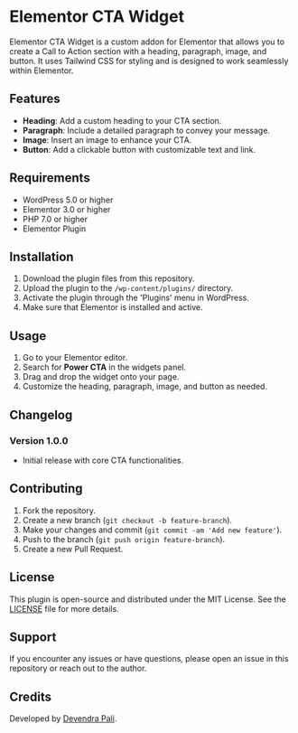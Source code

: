 # Elementor CTA Widget

Elementor CTA Widget is a custom addon for Elementor that allows you to create a Call to Action section with a heading, paragraph, image, and button. It uses Tailwind CSS for styling and is designed to work seamlessly within Elementor.

## Features

- **Heading**: Add a custom heading to your CTA section.
- **Paragraph**: Include a detailed paragraph to convey your message.
- **Image**: Insert an image to enhance your CTA.
- **Button**: Add a clickable button with customizable text and link.

## Requirements

- WordPress 5.0 or higher
- Elementor 3.0 or higher
- PHP 7.0 or higher
- Elementor Plugin

## Installation

1. Download the plugin files from this repository.
2. Upload the plugin to the `/wp-content/plugins/` directory.
3. Activate the plugin through the 'Plugins' menu in WordPress.
4. Make sure that Elementor is installed and active.

## Usage

1. Go to your Elementor editor.
2. Search for **Power CTA** in the widgets panel.
3. Drag and drop the widget onto your page.
4. Customize the heading, paragraph, image, and button as needed.

## Changelog

### Version 1.0.0
- Initial release with core CTA functionalities.

## Contributing

1. Fork the repository.
2. Create a new branch (`git checkout -b feature-branch`).
3. Make your changes and commit (`git commit -am 'Add new feature'`).
4. Push to the branch (`git push origin feature-branch`).
5. Create a new Pull Request.

## License

This plugin is open-source and distributed under the MIT License. See the [LICENSE](LICENSE) file for more details.

## Support

If you encounter any issues or have questions, please open an issue in this repository or reach out to the author.

## Credits

Developed by [Devendra Pali](https://github.com/dp21369).
